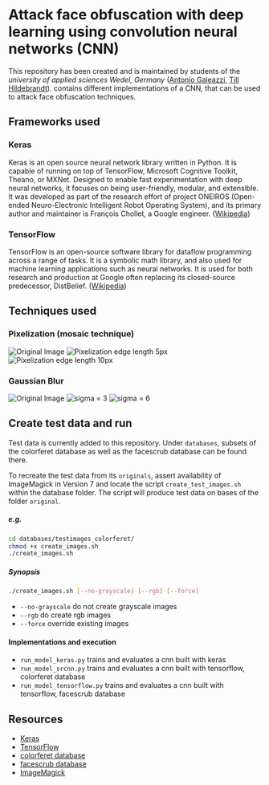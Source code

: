 # Attack face obfuscation with deep learning using convolution neural networks (CNN)

This repository has been created and is maintained by students of the _university of applied sciences Wedel, Germany_ ([Antonio Galeazzi](https://github.com/tonitassimo), [Till Hildebrandt](https://github.com/nobYsDarling)). contains different implementations of a CNN, that can be used to attack face obfuscation techniques.

## Frameworks used

### Keras
Keras is an open source neural network library written in Python. It is capable of running on top of TensorFlow, Microsoft Cognitive Toolkit, Theano, or MXNet. Designed to enable fast experimentation with deep neural networks, it focuses on being user-friendly, modular, and extensible. It was developed as part of the research effort of project ONEIROS (Open-ended Neuro-Electronic Intelligent Robot Operating System), and its primary author and maintainer is François Chollet, a Google engineer. ([Wikipedia](https://en.wikipedia.org/wiki/Keras))

### TensorFlow
TensorFlow is an open-source software library for dataflow programming across a range of tasks. It is a symbolic math library, and also used for machine learning applications such as neural networks. It is used for both research and production at Google often replacing its closed-source predecessor, DistBelief. ([Wikipedia](https://de.wikipedia.org/wiki/TensorFlow))

## Techniques used

### Pixelization (mosaic technique)
![Original Image](https://github.com/nobYsDarling/project/raw/master/documentation/images/introduction_mosaic_original.jpg "Original Image")
![Pixelization edge length 5px](https://github.com/nobYsDarling/project/raw/master/documentation/images/introduction_mosaic_5.jpg "Pixelization edge length 5px")
![Pixelization edge length 10px](https://github.com/nobYsDarling/project/raw/master/documentation/images/introduction_mosaic_10.jpg "Pixelization edge length 10px")


### Gaussian Blur
![Original Image](https://github.com/nobYsDarling/project/raw/master/documentation/images/introduction_blur_original.jpg "Original Image")
![sigma = 3](https://github.com/nobYsDarling/project/raw/master/documentation/images/introduction_blur_sigma_3.jpg "sigma = 3")
![sigma = 6](https://github.com/nobYsDarling/project/raw/master/documentation/images/introduction_blur_sigma_6.jpg "sigma = 6")


## Create test data and run
Test data is currently added to this repository. Under `databases`, subsets of the colorferet database as well as the facescrub database can be found there.

To recreate the test data from its `originals`, assert availability of ImageMagick in Version 7 and locate the script `create_test_images.sh` within the database folder. The script will produce test data on bases of the folder `original`.

##### e.g.
```bash
cd databases/testimages_colorferet/
chmod +x create_images.sh
./create_images.sh
```

##### Synopsis
```bash
./create_images.sh [--no-grayscale] [--rgb] [--force]
```
* `--no-grayscale` do not create grayscale images
* `--rgb` do create rgb images
* `--force` override existing images

#### Implementations and execution
* `run_model_keras.py` trains and evaluates a cnn built with keras
* `run_model_srcnn.py` trains and evaluates a cnn built with tensorflow, colorferet database
* `run_model_tensorflow.py` trains and evaluates a cnn built with tensorflow, facescrub database

## Resources
 * [Keras](https://keras.io)
 * [TensorFlow](https://www.tensorflow.org)
 * [colorferet database](https://www.nist.gov/itl/iad/image-group/color-feret-database)
 * [facescrub database](http://vintage.winklerbros.net/facescrub.html)
 * [ImageMagick](https://www.imagemagick.org/script/index.php)